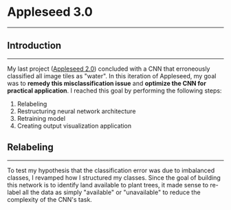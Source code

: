 # Appleseed 3.0
***
## Introduction
***
My last project ([Appleseed 2.0](https://github.com/Laszarus/capstone_2)) concluded with a CNN that erroneously classified all 
image tiles as "water". In this iteration of Appleseed, my goal was to **remedy this misclassification issue** and **optimize 
the CNN for practical application**. I reached this goal by performing the following steps:

1. Relabeling
2. Restructuring neural network architecture
3. Retraining model
4. Creating output visualization application

## Relabeling 
***
To test my hypothesis that the classification error was due to imbalanced classes, I revamped how I structured my classes. Since the goal of building this network is to identify land available to plant trees, it made sense to re-label all the data as simply "available" or "unavailable" to reduce the complexity of the CNN's task.
